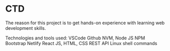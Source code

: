 # CTD
The reason for this project is to get hands-on experience with learning web development skills.

Technologies and tools used:
VSCode
Github
NVM, Node JS
NPM
Bootstrap
Netlify
React
JS, HTML, CSS
REST API 
Linux shell commands
